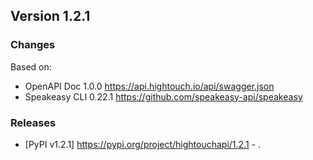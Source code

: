 

## Version 1.2.1
### Changes
Based on:
- OpenAPI Doc 1.0.0 https://api.hightouch.io/api/swagger.json
- Speakeasy CLI 0.22.1 https://github.com/speakeasy-api/speakeasy
### Releases
- [PyPI v1.2.1] https://pypi.org/project/hightouchapi/1.2.1 - .